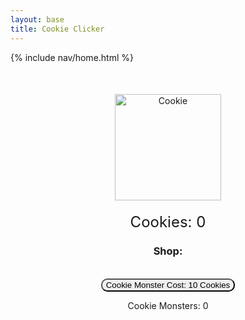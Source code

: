 ```yaml
---
layout: base
title: Cookie Clicker
---
```


{% include nav/home.html %}

<!-- Cookie Clicker Game html -->

<div style="text-align: center; margin-top: 50px;">
    <!-- Cookie Image -->
    <img id="cookie" src="{{site.baseurl}}/images/cookie.png" alt="Cookie" style="width: 170px; height: 170px; cursor: pointer;">
    <!-- Display Score -->
    <div id="score" style="font-size: 24px; margin-top: 20px;">Cookies: 0</div>
    <!-- Shop -->
    <div>
        <h3>Shop:</h3>
        <br>
        <!-- Button to purchase Cookie Monsters -->
        <button id="helper" style="border-radius: 10px; cursor: pointer;">
            Cookie Monster
            Cost: 10 Cookies
        </button>
        <br>
        <!-- Displays Number of Cookie Monsters -->
        <p id="helperNum"> Cookie Monsters: 0</p>
    </div>
</div>
<!-- Audio for Cookie Eating Noise-->
<audio id="clickSound" src="{{site.baseurl}}/audio/cookiecrunch.mp3">


<!-- Cookie Clicker Game -->
<script>
    //define variables
    let score = 0;
    let helperValue = 0;
    const clickSound = document.getElementById('clickSound');

    //Buy a Cookie Monster from the Shop
    document.getElementById('helper').addEventListener('click', function() {
        if (score >=10) {
            helperValue += 1;
            score -= 10;
            document.getElementById('helperNum').textContent = "Cookie Monsters: " + helperValue;
            document.getElementById('score').textContent = 'Cookies: ' + score;

        }
    })

    //Click the Cookie to gain one
    document.getElementById('cookie').addEventListener('click', function() {
        score+=1;
        document.getElementById('score').textContent = 'Cookies: ' + score;

        //play the cookie eating noise
        clickSound.play()
    });

    //Cookie Monsters each add a cookie one per second
    setInterval(function(){
        score += helperValue;
        document.getElementById('score').textContent = 'Cookies: ' + score;
    }, 1000)
</script>
